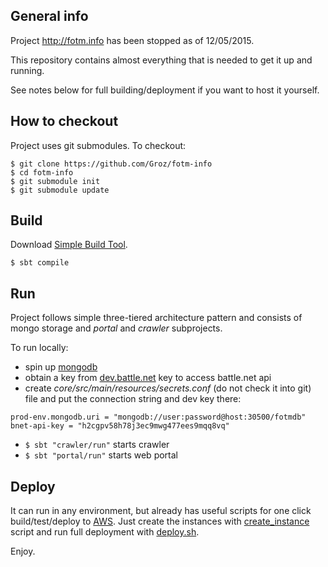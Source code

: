 ## General info

Project http://fotm.info has been stopped as of 12/05/2015.

This repository contains almost everything that is needed to get it up and running.

See notes below for full building/deployment if you want to host it yourself.

## How to checkout

Project uses git submodules. To checkout:

```
$ git clone https://github.com/Groz/fotm-info 
$ cd fotm-info 
$ git submodule init 
$ git submodule update
```

## Build

Download [Simple Build Tool](http://www.scala-sbt.org/download.html).

```$ sbt compile```

## Run

Project follows simple three-tiered architecture pattern and consists of mongo storage and *portal* and *crawler* subprojects.

To run locally:
- spin up [mongodb](https://www.mongodb.org/)
- obtain a key from [dev.battle.net](dev.battle.net) key to access battle.net api
- create *core/src/main/resources/secrets.conf* (do not check it into git) file and put the connection string and dev key there:
```
prod-env.mongodb.uri = "mongodb://user:password@host:30500/fotmdb"
bnet-api-key = "h2cgpv58h78j3ec9mwg477ees9mqq8vq"
```
- ```$ sbt "crawler/run"``` starts crawler
- ```$ sbt "portal/run"``` starts web portal

## Deploy

It can run in any environment, but already has useful scripts for one click build/test/deploy to [AWS](aws.amazon.com). Just create the instances with [create_instance](scripts/aws/create_instance.sh) script and run full deployment with [deploy.sh](scripts/aws/deploy.sh).

Enjoy.
